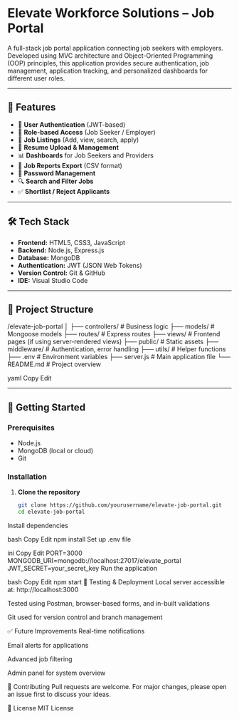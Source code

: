 # Elevate Workforce Solutions – Job Portal

A full-stack job portal application connecting job seekers with employers. Developed using MVC architecture and Object-Oriented Programming (OOP) principles, this application provides secure authentication, job management, application tracking, and personalized dashboards for different user roles.

---

## 📌 Features

- 🔐 **User Authentication** (JWT-based)
- 👥 **Role-based Access** (Job Seeker / Employer)
- 💼 **Job Listings** (Add, view, search, apply)
- 📄 **Resume Upload & Management**
- 📊 **Dashboards** for Job Seekers and Providers
- 📂 **Job Reports Export** (CSV format)
- 🔁 **Password Management**
- 🔍 **Search and Filter Jobs**
- ✅ **Shortlist / Reject Applicants**

---

## 🛠️ Tech Stack

- **Frontend:** HTML5, CSS3, JavaScript
- **Backend:** Node.js, Express.js
- **Database:** MongoDB
- **Authentication:** JWT (JSON Web Tokens)
- **Version Control:** Git & GitHub
- **IDE:** Visual Studio Code

---

## 📂 Project Structure

/elevate-job-portal
│
├── controllers/ # Business logic
├── models/ # Mongoose models
├── routes/ # Express routes
├── views/ # Frontend pages (if using server-rendered views)
├── public/ # Static assets
├── middleware/ # Authentication, error handling
├── utils/ # Helper functions
├── .env # Environment variables
├── server.js # Main application file
└── README.md # Project overview

yaml
Copy
Edit

---

## 🚀 Getting Started

### Prerequisites
- Node.js
- MongoDB (local or cloud)
- Git

### Installation

1. **Clone the repository**
   ```bash
   git clone https://github.com/yourusername/elevate-job-portal.git
   cd elevate-job-portal
Install dependencies

bash
Copy
Edit
npm install
Set up .env file

ini
Copy
Edit
PORT=3000
MONGODB_URI=mongodb://localhost:27017/elevate_portal
JWT_SECRET=your_secret_key
Run the application

bash
Copy
Edit
npm start
🧪 Testing & Deployment
Local server accessible at: http://localhost:3000

Tested using Postman, browser-based forms, and in-built validations

Git used for version control and branch management

✅ Future Improvements
Real-time notifications

Email alerts for applications

Advanced job filtering

Admin panel for system overview

🤝 Contributing
Pull requests are welcome. For major changes, please open an issue first to discuss your ideas.

📄 License
MIT License